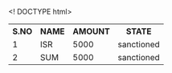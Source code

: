 <! DOCTYPE html>
<html>
<head><title>BENFISHERY LIST</title>
</head>
<body>
<table>
<tr>
  <th>S.NO</th>
  <th>NAME</th>
  <th>AMOUNT</th>
  <th>STATE</th>
</tr>
<tr>
  <td>1</td>
  <td>ISR</td>
  <td>5000</td>
  <td>sanctioned</td>
</tr>
<tr>
  <td>2</td>
  <td>SUM</td>
  <td>5000</td>
  <td>sanctioned</td>
</tr>
</table>
</body>
</html>
